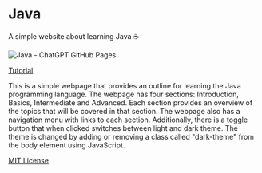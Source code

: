 # Java
A simple website about learning Java ☕

![Java - ChatGPT   GitHub Pages](https://user-images.githubusercontent.com/16403754/212757714-bc3c761b-3b67-45fc-bb3c-3edb4f322a44.png)

<a href="https://youtu.be/mctd8u9cjdE" target="_blank">Tutorial</a>

This is a simple webpage that provides an outline for learning the Java programming language. The webpage has four sections: Introduction, Basics, Intermediate and Advanced. Each section provides an overview of the topics that will be covered in that section. The webpage also has a navigation menu with links to each section. Additionally, there is a toggle button that when clicked switches between light and dark theme. The theme is changed by adding or removing a class called "dark-theme" from the body element using JavaScript.

<a href="https://choosealicense.com/licenses/mit/" target="_blank">MIT License</a>
